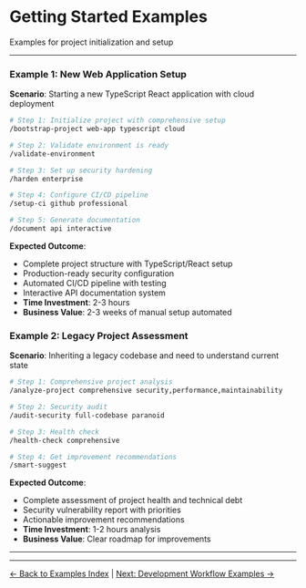 # Getting Started Examples

Examples for project initialization and setup

---

### Example 1: New Web Application Setup

**Scenario**: Starting a new TypeScript React application with cloud deployment

```bash
# Step 1: Initialize project with comprehensive setup
/bootstrap-project web-app typescript cloud

# Step 2: Validate environment is ready
/validate-environment

# Step 3: Set up security hardening
/harden enterprise

# Step 4: Configure CI/CD pipeline
/setup-ci github professional

# Step 5: Generate documentation
/document api interactive
```

**Expected Outcome**:

- Complete project structure with TypeScript/React setup
- Production-ready security configuration
- Automated CI/CD pipeline with testing
- Interactive API documentation system
- **Time Investment**: 2-3 hours
- **Business Value**: 2-3 weeks of manual setup automated

### Example 2: Legacy Project Assessment

**Scenario**: Inheriting a legacy codebase and need to understand current state

```bash
# Step 1: Comprehensive project analysis
/analyze-project comprehensive security,performance,maintainability

# Step 2: Security audit
/audit-security full-codebase paranoid

# Step 3: Health check
/health-check comprehensive

# Step 4: Get improvement recommendations
/smart-suggest
```

**Expected Outcome**:

- Complete assessment of project health and technical debt
- Security vulnerability report with priorities
- Actionable improvement recommendations
- **Time Investment**: 1-2 hours analysis
- **Business Value**: Clear roadmap for improvements

---

---

[← Back to Examples Index](README.md) | [Next: Development Workflow Examples →](02-development-workflow.md)
